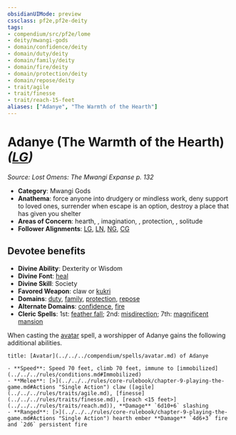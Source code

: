 ```yaml
---
obsidianUIMode: preview
cssclass: pf2e,pf2e-deity
tags:
- compendium/src/pf2e/lome
- deity/mwangi-gods
- domain/confidence/deity
- domain/duty/deity
- domain/family/deity
- domain/fire/deity
- domain/protection/deity
- domain/repose/deity
- trait/agile
- trait/finesse
- trait/reach-15-feet
aliases: ["Adanye", "The Warmth of the Hearth"]
---
```

# Adanye (The Warmth of the Hearth) *([LG](../../../rules/traits/lawful-goo-b1.md))*  
*Source: Lost Omens: The Mwangi Expanse p. 132*  

- **Category**: Mwangi Gods
- **Anathema**: force anyone into drudgery or mindless work, deny support to loved ones, surrender when escape is an option, destroy a place that has given you shelter
- **Areas of Concern**: hearth, , imagination, , protection, , solitude
- **Follower Alignments**: [LG](../../../rules/traits/lawful-goo-b1.md), [LN](../../../rules/traits/lawful-neutral-b1.md), [NG](../../../rules/traits/neutral-good-b1.md), [CG](../../../rules/traits/chaotic-good-b1.md)

## Devotee benefits

- **Divine Ability**: Dexterity or Wisdom
- **Divine Font**: [heal](../../spells/heal.md)
- **Divine Skill**: Society
- **Favored Weapon**: claw or [kukri](../../equipment/items/kukri.md)
- **Domains**: [duty](../domains.md#Duty), [family](../domains.md#Family), [protection](../domains.md#Protection), [repose](../domains.md#Repose)
- **Alternate Domains**: [confidence](../domains.md#Confidence), [fire](../domains.md#Fire)
- **Cleric Spells**: 1st: [feather fall](../../spells/feather-fall.md); 2nd: [misdirection](../../spells/misdirection.md); 7th: [magnificent mansion](../../spells/magnificent-mansion.md)

When casting the [avatar](../../spells/avatar.md) spell, a worshipper of Adanye gains the following additional abilities.

```ad-embed-avatar
title: [Avatar](../../../compendium/spells/avatar.md) of Adanye

- **Speed**: Speed 70 feet, climb 70 feet, immune to [immobilized](../../../rules/conditions.md#Immobilized)
- **Melee**: [>](../../../rules/core-rulebook/chapter-9-playing-the-game.md#Actions "Single Action") claw ([agile](../../../rules/traits/agile.md), [finesse](../../../rules/traits/finesse.md), [reach <15 feet>](../../../rules/traits/reach.md)), **Damage** `6d10+6` slashing
- **Ranged**: [>](../../../rules/core-rulebook/chapter-9-playing-the-game.md#Actions "Single Action") hearth ember **Damage** `4d6+3` fire and `2d6` persistent fire
```
